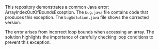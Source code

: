 This repository demonstrates a common Java error: ArrayIndexOutOfBoundsException. The `bug.java` file contains code that produces this exception.  The `bugSolution.java` file shows the corrected version.

The error arises from incorrect loop bounds when accessing an array. The solution highlights the importance of carefully checking loop conditions to prevent this exception.